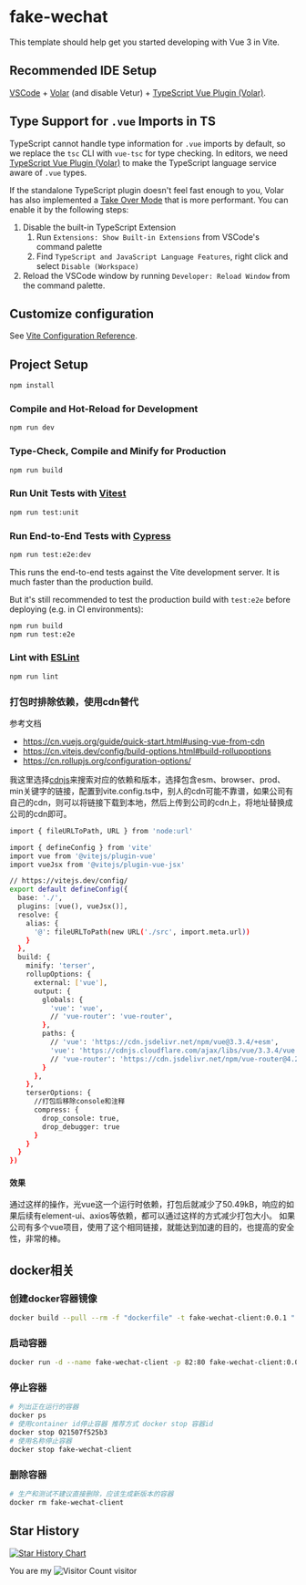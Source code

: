 # fake-wechat

This template should help get you started developing with Vue 3 in Vite.

## Recommended IDE Setup

[VSCode](https://code.visualstudio.com/) + [Volar](https://marketplace.visualstudio.com/items?itemName=Vue.volar) (and disable Vetur) + [TypeScript Vue Plugin (Volar)](https://marketplace.visualstudio.com/items?itemName=Vue.vscode-typescript-vue-plugin).

## Type Support for `.vue` Imports in TS

TypeScript cannot handle type information for `.vue` imports by default, so we replace the `tsc` CLI with `vue-tsc` for type checking. In editors, we need [TypeScript Vue Plugin (Volar)](https://marketplace.visualstudio.com/items?itemName=Vue.vscode-typescript-vue-plugin) to make the TypeScript language service aware of `.vue` types.

If the standalone TypeScript plugin doesn't feel fast enough to you, Volar has also implemented a [Take Over Mode](https://github.com/johnsoncodehk/volar/discussions/471#discussioncomment-1361669) that is more performant. You can enable it by the following steps:

1. Disable the built-in TypeScript Extension
    1) Run `Extensions: Show Built-in Extensions` from VSCode's command palette
    2) Find `TypeScript and JavaScript Language Features`, right click and select `Disable (Workspace)`
2. Reload the VSCode window by running `Developer: Reload Window` from the command palette.

## Customize configuration

See [Vite Configuration Reference](https://vitejs.dev/config/).

## Project Setup

```sh
npm install
```

### Compile and Hot-Reload for Development

```sh
npm run dev
```

### Type-Check, Compile and Minify for Production

```sh
npm run build
```

### Run Unit Tests with [Vitest](https://vitest.dev/)

```sh
npm run test:unit
```

### Run End-to-End Tests with [Cypress](https://www.cypress.io/)

```sh
npm run test:e2e:dev
```

This runs the end-to-end tests against the Vite development server.
It is much faster than the production build.

But it's still recommended to test the production build with `test:e2e` before deploying (e.g. in CI environments):

```sh
npm run build
npm run test:e2e
```

### Lint with [ESLint](https://eslint.org/)

```sh
npm run lint
```

### 打包时排除依赖，使用cdn替代

参考文档

- https://cn.vuejs.org/guide/quick-start.html#using-vue-from-cdn
- https://cn.vitejs.dev/config/build-options.html#build-rollupoptions
- https://cn.rollupjs.org/configuration-options/

我这里选择[cdnjs](https://cdnjs.com/libraries/)来搜索对应的依赖和版本，选择包含esm、browser、prod、min关键字的链接，配置到vite.config.ts中，别人的cdn可能不靠谱，如果公司有自己的cdn，则可以将链接下载到本地，然后上传到公司的cdn上，将地址替换成公司的cdn即可。

```sh
import { fileURLToPath, URL } from 'node:url'

import { defineConfig } from 'vite'
import vue from '@vitejs/plugin-vue'
import vueJsx from '@vitejs/plugin-vue-jsx'

// https://vitejs.dev/config/
export default defineConfig({
  base: './',
  plugins: [vue(), vueJsx()],
  resolve: {
    alias: {
      '@': fileURLToPath(new URL('./src', import.meta.url))
    }
  },
  build: {
    minify: 'terser',
    rollupOptions: {
      external: ['vue'],
      output: {
        globals: {
          'vue': 'vue',
          // 'vue-router': 'vue-router',
        },
        paths: {
          // 'vue': 'https://cdn.jsdelivr.net/npm/vue@3.3.4/+esm',
          'vue': 'https://cdnjs.cloudflare.com/ajax/libs/vue/3.3.4/vue.esm-browser.prod.min.js',
          // 'vue-router': 'https://cdn.jsdelivr.net/npm/vue-router@4.2.2/+esm',
        }
      },
    },
    terserOptions: {
      //打包后移除console和注释
      compress: {
        drop_console: true,
        drop_debugger: true
      }
    }
  }
})

```

#### 效果

通过这样的操作，光vue这一个运行时依赖，打包后就减少了50.49kB，响应的如果后续有element-ui、axios等依赖，都可以通过这样的方式减少打包大小。
如果公司有多个vue项目，使用了这个相同链接，就能达到加速的目的，也提高的安全性，非常的棒。


## docker相关

### 创建docker容器镜像

```sh
docker build --pull --rm -f "dockerfile" -t fake-wechat-client:0.0.1 "."
```

### 启动容器

```sh
docker run -d --name fake-wechat-client -p 82:80 fake-wechat-client:0.0.1
```

### 停止容器

```sh
# 列出正在运行的容器
docker ps
# 使用container id停止容器 推荐方式 docker stop 容器id
docker stop 021507f525b3
# 使用名称停止容器
docker stop fake-wechat-client
```
### 删除容器

```sh
# 生产和测试不建议直接删除，应该生成新版本的容器
docker rm fake-wechat-client
```

## Star History

[![Star History Chart](https://api.star-history.com/svg?repos=cbtpro/usa-phone-client&type=Date)](https://star-history.com/#cbtpro/usa-phone-client&Date)

You are my ![Visitor Count](https://profile-counter.glitch.me/usa-phone-client/count.svg) visitor
